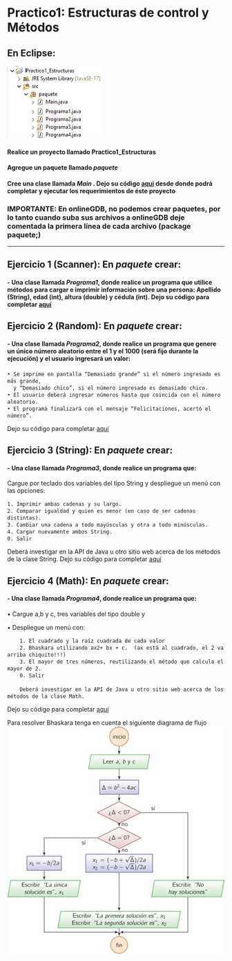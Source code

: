 # Practico1: Estructuras de control y Métodos

## En Eclipse:
![Imagen del proyecto](estructuraPrac1.png)
#### Realice un proyecto llamado **Practico1_Estructuras**
#### Agregue un paquete llamado *paquete*
#### Cree una clase llamada *Main* . Dejo su código  [aquí](src/paquete/Main.java) desde donde podrá completar y ejecutar los  requerimientos de éste proyecto  
 
### IMPORTANTE:  En onlineGDB, no podemos crear paquetes, por lo tanto cuando suba sus archivos a onlineGDB deje comentada la primera línea de cada archivo (package paquete;)
-----------------------------------------------------------------------------------------------------------------------------------------------------------
## Ejercicio 1 (Scanner): En *paquete* crear:

#### - Una clase llamada *Programa1*, donde realice un programa que utilice métodos para **cargar**  e **imprimir** información sobre una persona: Apellido (String), edad (int), altura (double) y cédula (int). Dejo su código para completar   [aquí](src/paquete/Programa1.java)
 
## Ejercicio 2 (Random):  En *paquete* crear:

#### - Una clase llamada *Programa2*, donde realice un programa que genere un único número aleatorio entre el 1 y el 1000 (será fijo durante la ejecución) y el usuario ingresará un valor: 

	• Se imprime en pantalla “Demasiado grande” si el número ingresado es más grande, 
 	  y “Demasiado chico”, si el número ingresado es demasiado chico. 
	• El usuario deberá ingresar números hasta que coincida con el número aleatorio.
	• El programa finalizará con el mensaje “Felicitaciones, acertó el número”.

Dejo su código para completar   [aquí](src/paquete/Programa2.java) 
	
## Ejercicio 3 (String):   En *paquete* crear:
#### - Una clase llamada *Programa3*, donde realice un programa que:

Cargue por teclado dos variables del tipo String y despliegue un menú con las opciones:

	1. Imprimir ambas cadenas y su largo.
	2. Comparar igualdad y quien es menor (en caso de ser cadenas distintas).
	3. Cambiar una cadena a todo mayúsculas y otra a todo minúsculas.
	4. Cargar nuevamente ambos String.
	0. Salir

Deberá investigar en la API de Java u otro sitio web acerca de los métodos de la clase String.
Dejo su código para completar   [aquí](src/paquete/Programa3.java)

## Ejercicio 4 (Math):   En *paquete* crear:
#### - Una clase llamada *Programa4*, donde realice un programa que:
•	Cargue a,b y c, tres variables del tipo double y

•	Despliegue un menú con:

		1. El cuadrado y la raíz cuadrada de cada valor  
		2. Bhaskara utilizando ax2+ bx + c.  (ax está al cuadrado, el 2 va arriba chiquito!!!)
  		3. El mayor de tres números, reutilizando el método que calcula el mayor de 2.
  		0. Salir
  
		Deberá investigar en la API de Java u otro sitio web acerca de los métodos de la clase Math.
  Dejo su código para completar   [aquí](src/paquete/Programa4.java)
  
  Para resolver Bhaskara tenga en cuenta el siguiente diagrama de flujo  ![diagrama de Bhaskara](DiagramaBhaskara.jpg)
 



